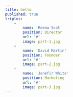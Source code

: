 ```yaml
---
title: hello
published: true
triples:
    -
        name: 'Reena Scot'
        position: Director
        url: '#'
        image: part-1.jpg
    -
        name: 'David Martin'
        position: Founder
        url: '#'
        image: part-2.jpg
    -
        name: 'Jenefir White'
        position: Marketing
        url: '#'
        image: part-3.jpg
---
```


